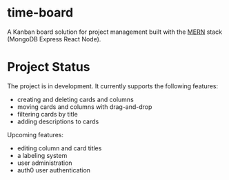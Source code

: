 # time-board

A Kanban board solution for project management built with the [MERN](https://www.mongodb.com/mern-stack) stack (MongoDB Express React Node).   

# Project Status

The project is in development. It currently supports the following features: 
* creating and deleting cards and columns
* moving cards and columns with drag-and-drop
* filtering cards by title
* adding descriptions to cards

Upcoming features:
* editing column and card titles
* a labeling system
* user administration 
* auth0 user authentication
